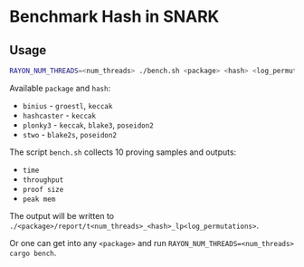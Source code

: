 # Benchmark Hash in SNARK

## Usage

```sh
RAYON_NUM_THREADS=<num_threads> ./bench.sh <package> <hash> <log_permutations>
```

Available `package` and `hash`:

- `binius` - `groestl`, `keccak`
- `hashcaster` - `keccak`
- `plonky3` - `keccak`, `blake3`, `poseidon2`
- `stwo` - `blake2s`, `poseidon2`

The script `bench.sh` collects 10 proving samples and outputs:

- `time`
- `throughput`
- `proof size`
- `peak mem`

The output will be written to `./<package>/report/t<num_threads>_<hash>_lp<log_permutations>`.

Or one can get into any `<package>` and run `RAYON_NUM_THREADS=<num_threads> cargo bench`.
